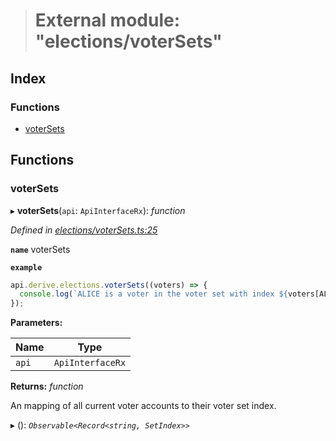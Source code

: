 > # External module: "elections/voterSets"

## Index

### Functions

* [voterSets](_elections_votersets_.md#votersets)

## Functions

###  voterSets

▸ **voterSets**(`api`: `ApiInterfaceRx`): *function*

*Defined in [elections/voterSets.ts:25](https://github.com/polkadot-js/api/blob/72af35d/packages/api-derive/src/elections/voterSets.ts#L25)*

**`name`** voterSets

**`example`** 
<BR>

```javascript
api.derive.elections.voterSets((voters) => {
  console.log(`ALICE is a voter in the voter set with index ${voters[ALICE].toString()}.`);
});
```

**Parameters:**

Name | Type |
------ | ------ |
`api` | `ApiInterfaceRx` |

**Returns:** *function*

An mapping of all current voter accounts to their voter set index.

▸ (): *`Observable<Record<string, SetIndex>>`*